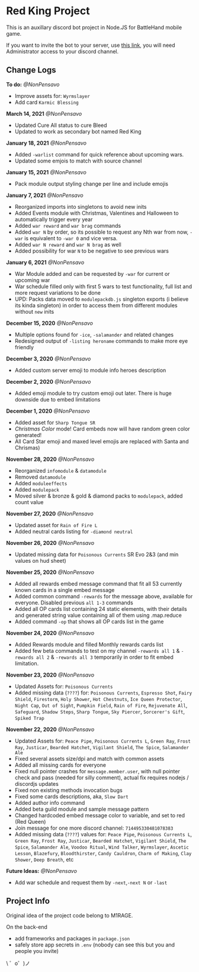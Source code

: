 Red King Project
===========================================
This is an auxillary discord bot project in Node.JS for BattleHand mobile game.

If you want to invite the bot to your server, use [this link](https://discord.com/api/oauth2/authorize?client_id=819491368174485515&permissions=67584&scope=bot), you will need Administrator access to your discord channel.

Change Logs
-------------------------------------------

__To do:__ _@NonPensavo_
- Improve assets for: `Wyrmslayer`
- Add card `Karmic Blessing` 

__March 14, 2021__ _@NonPensavo_
- Updated Cure All status to cure Bleed
- Updated to work as secondary bot named Red King

__January 18, 2021__ _@NonPensavo_
- Added `-warlist` command for quick reference about upcoming wars.
- Updated some emjois to match with source channel

__January 15, 2021__ _@NonPensavo_
- Pack module output styling change per line and include emojis

__January 7, 2021__ _@NonPensavo_
- Reorganized imports into singletons to avoid new inits
- Added Events module with Christmas, Valentines and Halloween to automatically trigger every year
- Added `war reward` and `war brag` commands
- Added `war N` by order, so its possible to request any Nth war from now, `-war` is equivalent to `-war 0` and vice versa.
- Added `war N reward` and `war N brag` as well
- Added possibility for war `N` to be negative to see previous wars

__January 6, 2021__ _@NonPensavo_
- War Module added and can be requested by `-war` for current or upcoming war
- War schedule filled only with first 5 wars to test functionality, full list and more request variations to be done
- UPD: Packs data moved to `modulepackdb.js` singleton exports (i believe its kinda singleton) in order to access them from different modules without `new` inits

__December 15, 2020__ _@NonPensavo_
- Multiple options found for `-ice`, `-salamander` and related changes
- Redesigned output of `-listing heroname` commands to make more eye friendly

__December 3, 2020__ _@NonPensavo_
- Added custom server emoji to module info heroes description

__December 2, 2020__ _@NonPensavo_
- Added emoji module to try custom emoji out later. There is huge downside due to embed limitations

__December 1, 2020__ _@NonPensavo_
- Added asset for `Sharp Tongue SR`
- *Christmas Color* mode! Card embeds now will have random green color generated!
- All Card Star emoji and maxed level emojis are replaced with Santa and Chrismas)

__November 28, 2020__ _@NonPensavo_
- Reorganized `infomodule` & `datamodule`
- Removed `datamodule`
- Added `moduleeffects`
- Added `modulepack`
- Moved silver & bronze & gold & diamond packs to `modulepack`, added count value

__November 27, 2020__ _@NonPensavo_
- Updated asset for `Rain of Fire L`
- Added neutral cards listing for `-diamond neutral`

__November 26, 2020__ _@NonPensavo_
- Updated missing data for `Poisonous Currents` SR Evo 2&3 (and min values on hud sheet)

__November 25, 2020__ _@NonPensavo_
- Added all rewards embed message command that fit all 53 currently known cards in a single embed message
- Added common command `-rewards` for the message above, available for everyone. Disabled previous `all 1-3` commands
- Added all OP cards list containing 24 static elements, with their details and generated string value containing all of them using .map.reduce
- Added command `-op` that shows all OP cards list in the game 

__November 24, 2020__ _@NonPensavo_
- Added Rewards module and filled Monthly rewards cards list
- Added few beta commands to test on my channel `-rewards all 1` & `-rewards all 2` & `-rewards all 3` temporarily in order to fit embed limitation.

__November 23, 2020__ _@NonPensavo_
- Updated Assets for: `Poisonous Currents`
- Added missing data (``????``) for: `Poisonous Currents`, `Espresso Shot`, `Fairy Shield`, `Firestorm`, `Holy Shower`, `Hot Chestnuts`, `Ice Queen Protector`, `Night Cap`, `Out of Sight`, `Pumpkin Field`, `Rain of Fire`, `Rejuvenate All`, `Safeguard`, `Shadow Steps`, `Sharp Tongue`, `Sky Piercer`, `Sorcerer's Gift`, `Spiked Trap`

__November 22, 2020__ _@NonPensavo_
- Updated Assets for: `Peace Pipe`, `Poisonous Currents L`, `Green Ray`, `Frost Ray`, `Justicar`, `Bearded Hatchet`, `Vigilant Shield`, `The Spice`, `Salamander Ale` 
- Fixed several assets size/dpi and match with common assets
- Added all missing cards for everyone
- Fixed null pointer crashes for `message.member.user`, with null pointer check and pass (needed for silly comment), actual fix requires nodejs / discordjs updates
- Fixed non existing methods invocation bugs
- Fixed some cards descriptions, aka, `Slow Dart`
- Added author info command
- Added beta guild module and sample message pattern 
- Changed hardcoded embed message color to variable, and set to red (Red Queen)
- Join message for one more discord channel: `714495330481078383`
- Added missing data (``????``) values for: `Peace Pipe`, `Poisonous Currents L`, `Green Ray`, `Frost Ray`, `Justicar`, `Bearded Hatchet`, `Vigilant Shield`, `The Spice`, `Salamander Ale`, `Voodoo Ritual`, `Wind Talker`, `Wyrmslayer`, `Ascetic Lesson`, `Blazefury`, `Bloodthirster`, `Candy Cauldron`, `Charm of Making`, `Clay Shower`, `Deep Breath`, etc

__Future Ideas:__  _@NonPensavo_
- Add war schedule and request them by `-next`,`-next N` or `-last` 

Project Info
-------------------------------------------

Original idea of the project code belong to M1RAGE.

On the back-end
- add frameworks and packages in `package.json`
- safely store app secrets in `.env` (nobody can see this but you and people you invite)


\ ゜o゜)ノ
